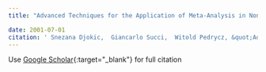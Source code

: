 ```yaml
---
title: "Advanced Techniques for the Application of Meta-Analysis in Non-Normal Contexts"

date: 2001-07-01
citation: ' Snezana Djokic,  Giancarlo Succi,  Witold Pedrycz, &quot;Advanced Techniques for the Application of Meta-Analysis in Non-Normal Contexts.&quot;, 2001.'
---
```

Use [Google Scholar](https://scholar.google.com/scholar?q=Advanced+Techniques+for+the+Application+of+Meta+Analysis+in+Non+Normal+Contexts){:target="_blank"} for full citation